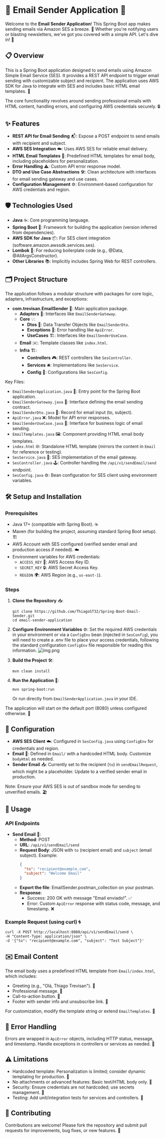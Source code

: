 # 🚀 Email Sender Application 📧

Welcome to the **Email Sender Application**! This Spring Boot app makes sending emails via Amazon SES a breeze. 🌟 Whether you're notifying users or blasting newsletters, we've got you covered with a simple API. Let's dive in! 🎉

## 📋 Overview

This is a Spring Boot application designed to send emails using Amazon Simple Email Service (SES). It provides a REST API endpoint to trigger email sending with customizable subject and recipient. The application uses AWS SDK for Java to integrate with SES and includes basic HTML email templates. 💌

The core functionality revolves around sending professional emails with HTML content, handling errors, and configuring AWS credentials securely. 🔒

## ✨ Features

- **REST API for Email Sending** 📬: Expose a POST endpoint to send emails with recipient and subject.
- **AWS SES Integration** ☁️: Uses AWS SES for reliable email delivery.
- **HTML Email Templates** 🎨: Predefined HTML templates for email body, including placeholders for personalization.
- **Error Handling** ⚠️: Custom API error response model.
- **DTO and Use Case Abstractions** 🛠️: Clean architecture with interfaces for email sending gateway and use cases.
- **Configuration Management** ⚙️: Environment-based configuration for AWS credentials and region.

## 🛡️ Technologies Used

- **Java** ☕: Core programming language.
- **Spring Boot** 🌱: Framework for building the application (version inferred from dependencies).
- **AWS SDK for Java** 📦: For SES client integration (software.amazon.awssdk.services.ses).
- **Lombok** 🧰: For reducing boilerplate code (e.g., @Data, @AllArgsConstructor).
- **Other Libraries** 📚: Implicitly includes Spring Web for REST controllers.

## 🗂️ Project Structure

The application follows a modular structure with packages for core logic, adapters, infrastructure, and exceptions:

- **com.trevisan.EmailSender** 📁: Main application package.
    - **Adapters** 🔌: Interfaces like `EmailSenderGateway`.
    - **Core** 💡:
        - **Dtos** 📝: Data Transfer Objects like `EmailSenderDto`.
        - **Exceptions** 🚨: Error handling like `ApiError`.
        - **UseCases** 🏗️: Interfaces like `EmailSenderUseCase`.
    - **Email** ✉️: Template classes like `index.html`.
    - **Infra** 🏗️:
        - **Controllers** 🎮: REST controllers like `SesController`.
        - **Services** 🛎️: Implementations like `SesService`.
        - **Config** 🔧: Configurations like `SesConfig`.

Key Files:
- `EmailSenderApplication.java` 🚀: Entry point for the Spring Boot application.
- `EmailSenderGateway.java` 🔗: Interface defining the email sending contract.
- `EmailSenderDto.java` 📄: Record for email input (to, subject).
- `ApiError.java` ❌: Model for API error responses.
- `EmailSenderUseCase.java` 🔄: Interface for business logic of email sending.
- `EmailTemplates.java` 🖼️: Component providing HTML email body templates.
- `index.html` 🌐: Standalone HTML template (mirrors the content in `Email` for reference or testing).
- `SesService.java` 📧: SES implementation of the email gateway.
- `SesController.java` 🕹️: Controller handling the `/api/v1/sendEmail/send` endpoint.
- `SesConfig.java` ⚙️: Bean configuration for SES client using environment variables.

## 🛠️ Setup and Installation

### Prerequisites

- Java 17+ (compatible with Spring Boot). ☕
- Maven (for building the project, assuming standard Spring Boot setup). 🏗️
- AWS Account with SES configured (verified sender email and production access if needed). ☁️
- Environment variables for AWS credentials:
    - `ACCESS_KEY` 🔑: AWS Access Key ID.
    - `SECRET_KEY` 🔒: AWS Secret Access Key.
    - `REGION` 🌍: AWS Region (e.g., `us-east-1`).

### Steps

1. **Clone the Repository** 📥:
   ```
   git clone https://github.com/ThiagoST32/Spring-Boot-Email-Sender.git
   cd email-sender-application
   ```

2. **Configure Environment Variables** ⚙️:
   Set the required AWS credentials in your environment or via a `ConfigEnv` bean (injected in `SesConfig`), you will need to create a .env file to place your access credentials, following the standard configuration `ConfigEnv` file responsible for reading this information.
   ![img.png](img.png)

3. **Build the Project** 🛠️:
   ```
   mvn clean install
   ```

4. **Run the Application** 🚀:
   ```
   mvn spring-boot:run
   ```
   Or run directly from `EmailSenderApplication.java` in your IDE.

The application will start on the default port (8080) unless configured otherwise. 🎊

## 🔧 Configuration

- **AWS SES Client** ☁️: Configured in `SesConfig.java` using `ConfigEnv` for credentials and region.
- **Email** 🎨: Defined in `Email/` with a hardcoded HTML body. Customize `bodyHtml` as needed.
- **Sender Email** 📤: Currently set to the recipient (`to`) in `sendEmailRequest`, which might be a placeholder. Update to a verified sender email in production.

Note: Ensure your AWS SES is out of sandbox mode for sending to unverified emails. 🏖️

## 📖 Usage

### API Endpoints

- **Send Email** 📩:
    - **Method**: POST
    - **URL**: `/api/v1/sendEmail/send`
    - **Request Body**: JSON with `to` (recipient email) and `subject` (email subject).
      Example:
      ```json
      {
        "to": "recipient@example.com",
        "subject": "Welcome Email"
      }
      ```
    - **Export the file**: EmailSender.postman_collection on your postman.
    - **Response**:
        - Success: 200 OK with message "Email enviado!". ✅
        - Error: Custom `ApiError` response with status code, message, and timestamp. ❌

### Example Request (using curl) 🌀

```
curl -X POST http://localhost:8080/api/v1/sendEmail/send \
-H "Content-Type: application/json" \
-d '{"to": "recipient@example.com", "subject": "Test Subject"}'
```

## ✉️ Email Content

The email body uses a predefined HTML template from `Email/index.html`, which includes:
- Greeting (e.g., "Olá, Thiago Trevisan"). 👋
- Professional message. 💼
- Call-to-action button. 🔘
- Footer with sender info and unsubscribe link. 📌

For customization, modify the template string or extend `EmailTemplates`. 🎨

## 🚨 Error Handling

Errors are wrapped in `ApiError` objects, including HTTP status, message, and timestamp. Handle exceptions in controllers or services as needed. 🛑

## ⚠️ Limitations

- Hardcoded template: Personalization is limited; consider dynamic templating for production. 📝
- No attachments or advanced features: Basic text/HTML body only. 📎
- Security: Ensure credentials are not hardcoded; use secrets management. 🔐
- Testing: Add unit/integration tests for services and controllers. 🧪

## 🤝 Contributing

Contributions are welcome! Please fork the repository and submit pull requests for improvements, bug fixes, or new features. 🌟